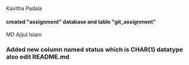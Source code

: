 Kavitha Padala 

#### created "assignment" database and table "git_assignment"

MD Ajijul Islam

### Added new column named status which is CHAR(1) datatype also edit README.md
